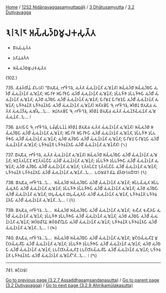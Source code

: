 
[Home](/) / [12S2 Nidānavaggasaṃyuttapāḷi](../...md) / [3 Dhātusaṃyutta](...md) / [3.2 Dutiyavagga](../12S2/3/3.2.md)

# 𑁩𑁇𑁨𑁇𑁮 𑀅𑀲𑁆𑀲𑀤𑁆𑀥𑀫𑀽𑀮𑀓𑀲𑀼𑀢𑁆𑀢

* 𑀥𑀸𑀢𑀼𑀲𑀁𑀬𑀼𑀢𑁆𑀢

* 𑀤𑀼𑀢𑀺𑀬𑀯𑀕𑁆𑀕

* 𑀅𑀲𑁆𑀲𑀤𑁆𑀥𑀫𑀽𑀮𑀓𑀲𑀼𑀢𑁆𑀢

(102.)

735\. 𑀲𑀸𑀯𑀢𑁆𑀣𑀺𑀬𑀁 𑀯𑀺𑀳𑀭𑀢𑀺𑁇 “𑀥𑀸𑀢𑀼𑀲𑁄𑀯, 𑀪𑀺𑀓𑁆𑀔𑀯𑁂, 𑀲𑀢𑁆𑀢𑀸 𑀲𑀁𑀲𑀦𑁆𑀤𑀦𑁆𑀢𑀺 𑀲𑀫𑁂𑀦𑁆𑀢𑀺𑁇 𑀅𑀲𑁆𑀲𑀤𑁆𑀥𑀸 𑀅𑀲𑁆𑀲𑀤𑁆𑀥𑁂𑀳𑀺 𑀲𑀤𑁆𑀥𑀺𑀁 𑀲𑀁𑀲𑀦𑁆𑀤𑀦𑁆𑀢𑀺 𑀲𑀫𑁂𑀦𑁆𑀢𑀺; 𑀅𑀳𑀺𑀭𑀺𑀓𑀸 𑀅𑀳𑀺𑀭𑀺𑀓𑁂𑀳𑀺 𑀲𑀤𑁆𑀥𑀺𑀁 𑀲𑀁𑀲𑀦𑁆𑀤𑀦𑁆𑀢𑀺 𑀲𑀫𑁂𑀦𑁆𑀢𑀺; 𑀤𑀼𑀧𑁆𑀧𑀜𑁆𑀜𑀸 𑀤𑀼𑀧𑁆𑀧𑀜𑁆𑀜𑁂𑀳𑀺 𑀲𑀤𑁆𑀥𑀺𑀁 𑀲𑀁𑀲𑀦𑁆𑀤𑀦𑁆𑀢𑀺 𑀲𑀫𑁂𑀦𑁆𑀢𑀺; 𑀲𑀤𑁆𑀥𑀸 𑀲𑀤𑁆𑀥𑁂𑀳𑀺 𑀲𑀤𑁆𑀥𑀺𑀁 𑀲𑀁𑀲𑀦𑁆𑀤𑀦𑁆𑀢𑀺 𑀲𑀫𑁂𑀦𑁆𑀢𑀺; 𑀳𑀺𑀭𑀺𑀫𑀦𑀸 𑀳𑀺𑀭𑀺𑀫𑀦𑁂𑀳𑀺 𑀲𑀤𑁆𑀥𑀺𑀁 𑀲𑀁𑀲𑀦𑁆𑀤𑀦𑁆𑀢𑀺 𑀲𑀫𑁂𑀦𑁆𑀢𑀺; 𑀧𑀜𑁆𑀜𑀯𑀦𑁆𑀢𑁄 𑀧𑀜𑁆𑀜𑀯𑀦𑁆𑀢𑁂𑀳𑀺 𑀲𑀤𑁆𑀥𑀺𑀁 𑀲𑀁𑀲𑀦𑁆𑀤𑀦𑁆𑀢𑀺 𑀲𑀫𑁂𑀦𑁆𑀢𑀺𑁇 𑀅𑀢𑀻𑀢𑀫𑁆𑀧𑀺 𑀔𑁄, 𑀪𑀺𑀓𑁆𑀔𑀯𑁂, 𑀅𑀤𑁆𑀥𑀸𑀦𑀁 𑀥𑀸𑀢𑀼𑀲𑁄𑀯 𑀲𑀢𑁆𑀢𑀸 𑀲𑀁𑀲𑀦𑁆𑀤𑀺𑀁𑀲𑀼 𑀲𑀫𑀺𑀁𑀲𑀼…𑀧𑁂…  𑀅𑀦𑀸𑀕𑀢𑀫𑁆𑀧𑀺 𑀔𑁄, 𑀪𑀺𑀓𑁆𑀔𑀯𑁂, 𑀅𑀤𑁆𑀥𑀸𑀦𑀁 𑀥𑀸𑀢𑀼𑀲𑁄𑀯 𑀲𑀢𑁆𑀢𑀸 𑀲𑀁𑀲𑀦𑁆𑀤𑀺𑀲𑁆𑀲𑀦𑁆𑀢𑀺 𑀲𑀫𑁂𑀲𑁆𑀲𑀦𑁆𑀢𑀺…𑀧𑁂… 𑁇

736\. 𑀏𑀢𑀭𑀳𑀺𑀧𑀺 𑀔𑁄, 𑀪𑀺𑀓𑁆𑀔𑀯𑁂, 𑀧𑀘𑁆𑀘𑀼𑀧𑁆𑀧𑀦𑁆𑀦𑀁 𑀅𑀤𑁆𑀥𑀸𑀦𑀁 𑀥𑀸𑀢𑀼𑀲𑁄𑀯 𑀲𑀢𑁆𑀢𑀸 𑀲𑀁𑀲𑀦𑁆𑀤𑀦𑁆𑀢𑀺 𑀲𑀫𑁂𑀦𑁆𑀢𑀺𑁇 𑀅𑀲𑁆𑀲𑀤𑁆𑀥𑀸 𑀅𑀲𑁆𑀲𑀤𑁆𑀥𑁂𑀳𑀺 𑀲𑀤𑁆𑀥𑀺𑀁 𑀲𑀁𑀲𑀦𑁆𑀤𑀦𑁆𑀢𑀺 𑀲𑀫𑁂𑀦𑁆𑀢𑀺; 𑀅𑀳𑀺𑀭𑀺𑀓𑀸 𑀅𑀳𑀺𑀭𑀺𑀓𑁂𑀳𑀺 𑀲𑀤𑁆𑀥𑀺𑀁 𑀲𑀁𑀲𑀦𑁆𑀤𑀦𑁆𑀢𑀺 𑀲𑀫𑁂𑀦𑁆𑀢𑀺, 𑀤𑀼𑀧𑁆𑀧𑀜𑁆𑀜𑀸 𑀤𑀼𑀧𑁆𑀧𑀜𑁆𑀜𑁂𑀳𑀺 𑀲𑀤𑁆𑀥𑀺𑀁 𑀲𑀁𑀲𑀦𑁆𑀤𑀦𑁆𑀢𑀺 𑀲𑀫𑁂𑀦𑁆𑀢𑀺; 𑀲𑀤𑁆𑀥𑀸 𑀲𑀤𑁆𑀥𑁂𑀳𑀺 𑀲𑀤𑁆𑀥𑀺𑀁 𑀲𑀁𑀲𑀦𑁆𑀤𑀦𑁆𑀢𑀺 𑀲𑀫𑁂𑀦𑁆𑀢𑀺; 𑀳𑀺𑀭𑀺𑀫𑀦𑀸 𑀳𑀺𑀭𑀺𑀫𑀦𑁂𑀳𑀺 𑀲𑀤𑁆𑀥𑀺𑀁 𑀲𑀁𑀲𑀦𑁆𑀤𑀦𑁆𑀢𑀺 𑀲𑀫𑁂𑀦𑁆𑀢𑀺; 𑀧𑀜𑁆𑀜𑀯𑀦𑁆𑀢𑁄 𑀧𑀜𑁆𑀜𑀯𑀦𑁆𑀢𑁂𑀳𑀺 𑀲𑀤𑁆𑀥𑀺𑀁 𑀲𑀁𑀲𑀦𑁆𑀤𑀦𑁆𑀢𑀺 𑀲𑀫𑁂𑀦𑁆𑀢𑀻𑀢𑀺𑁇 (𑁧)

737\. 𑀥𑀸𑀢𑀼𑀲𑁄𑀯, 𑀪𑀺𑀓𑁆𑀔𑀯𑁂, 𑀲𑀢𑁆𑀢𑀸 𑀲𑀁𑀲𑀦𑁆𑀤𑀦𑁆𑀢𑀺 𑀲𑀫𑁂𑀦𑁆𑀢𑀺𑁇 𑀅𑀲𑁆𑀲𑀤𑁆𑀥𑀸 𑀅𑀲𑁆𑀲𑀤𑁆𑀥𑁂𑀳𑀺 𑀲𑀤𑁆𑀥𑀺𑀁 𑀲𑀁𑀲𑀦𑁆𑀤𑀦𑁆𑀢𑀺 𑀲𑀫𑁂𑀦𑁆𑀢𑀺; 𑀅𑀦𑁄𑀢𑁆𑀢𑀧𑁆𑀧𑀺𑀦𑁄 𑀅𑀦𑁄𑀢𑁆𑀢𑀧𑁆𑀧𑀻𑀳𑀺 𑀲𑀤𑁆𑀥𑀺𑀁 𑀲𑀁𑀲𑀦𑁆𑀤𑀦𑁆𑀢𑀺 𑀲𑀫𑁂𑀦𑁆𑀢𑀺; 𑀤𑀼𑀧𑁆𑀧𑀜𑁆𑀜𑀸 𑀤𑀼𑀧𑁆𑀧𑀜𑁆𑀜𑁂𑀳𑀺 𑀲𑀤𑁆𑀥𑀺𑀁 𑀲𑀁𑀲𑀦𑁆𑀤𑀦𑁆𑀢𑀺 𑀲𑀫𑁂𑀦𑁆𑀢𑀺; 𑀲𑀤𑁆𑀥𑀸 𑀲𑀤𑁆𑀥𑁂𑀳𑀺 𑀲𑀤𑁆𑀥𑀺𑀁 𑀲𑀁𑀲𑀦𑁆𑀤𑀦𑁆𑀢𑀺 𑀲𑀫𑁂𑀦𑁆𑀢𑀺; 𑀑𑀢𑁆𑀢𑀧𑁆𑀧𑀺𑀦𑁄 𑀑𑀢𑁆𑀢𑀧𑁆𑀧𑀻𑀳𑀺 𑀲𑀤𑁆𑀥𑀺𑀁 𑀲𑀁𑀲𑀦𑁆𑀤𑀦𑁆𑀢𑀺 𑀲𑀫𑁂𑀦𑁆𑀢𑀺; 𑀧𑀜𑁆𑀜𑀯𑀦𑁆𑀢𑁄 𑀧𑀜𑁆𑀜𑀯𑀦𑁆𑀢𑁂𑀳𑀺 𑀲𑀤𑁆𑀥𑀺𑀁 𑀲𑀁𑀲𑀦𑁆𑀤𑀦𑁆𑀢𑀺 𑀲𑀫𑁂𑀦𑁆𑀢𑀺…𑀧𑁂…  𑀧𑀞𑀫𑀯𑀸𑀭𑁄 𑀯𑀺𑀬 𑀯𑀺𑀢𑁆𑀣𑀸𑀭𑁂𑀢𑀩𑁆𑀩𑁄𑁇 (𑁨)

738\. 𑀥𑀸𑀢𑀼𑀲𑁄𑀯, 𑀪𑀺𑀓𑁆𑀔𑀯𑁂…𑀧𑁂…  𑀅𑀲𑁆𑀲𑀤𑁆𑀥𑀸 𑀅𑀲𑁆𑀲𑀤𑁆𑀥𑁂𑀳𑀺 𑀲𑀤𑁆𑀥𑀺𑀁 𑀲𑀁𑀲𑀦𑁆𑀤𑀦𑁆𑀢𑀺 𑀲𑀫𑁂𑀦𑁆𑀢𑀺; 𑀅𑀧𑁆𑀧𑀲𑁆𑀲𑀼𑀢𑀸 𑀅𑀧𑁆𑀧𑀲𑁆𑀲𑀼𑀢𑁂𑀳𑀺 𑀲𑀤𑁆𑀥𑀺𑀁 𑀲𑀁𑀲𑀦𑁆𑀤𑀦𑁆𑀢𑀺 𑀲𑀫𑁂𑀦𑁆𑀢𑀺; 𑀤𑀼𑀧𑁆𑀧𑀜𑁆𑀜𑀸 𑀤𑀼𑀧𑁆𑀧𑀜𑁆𑀜𑁂𑀳𑀺 𑀲𑀤𑁆𑀥𑀺𑀁 𑀲𑀁𑀲𑀦𑁆𑀤𑀦𑁆𑀢𑀺 𑀲𑀫𑁂𑀦𑁆𑀢𑀺; 𑀲𑀤𑁆𑀥𑀸 𑀲𑀤𑁆𑀥𑁂𑀳𑀺 𑀲𑀤𑁆𑀥𑀺𑀁 𑀲𑀁𑀲𑀦𑁆𑀤𑀦𑁆𑀢𑀺 𑀲𑀫𑁂𑀦𑁆𑀢𑀺; 𑀩𑀳𑀼𑀲𑁆𑀲𑀼𑀢𑀸 𑀩𑀳𑀼𑀲𑁆𑀲𑀼𑀢𑁂𑀳𑀺 𑀲𑀤𑁆𑀥𑀺𑀁 𑀲𑀁𑀲𑀦𑁆𑀤𑀦𑁆𑀢𑀺 𑀲𑀫𑁂𑀦𑁆𑀢𑀺, 𑀧𑀜𑁆𑀜𑀯𑀦𑁆𑀢𑁄 𑀧𑀜𑁆𑀜𑀯𑀦𑁆𑀢𑁂𑀳𑀺 𑀲𑀤𑁆𑀥𑀺𑀁 𑀲𑀁𑀲𑀦𑁆𑀤𑀦𑁆𑀢𑀺 𑀲𑀫𑁂𑀦𑁆𑀢𑀺…𑀧𑁂… 𑁇 (𑁩)

739\. 𑀥𑀸𑀢𑀼𑀲𑁄𑀯, 𑀪𑀺𑀓𑁆𑀔𑀯𑁂…𑀧𑁂…  𑀅𑀲𑁆𑀲𑀤𑁆𑀥𑀸 𑀅𑀲𑁆𑀲𑀤𑁆𑀥𑁂𑀳𑀺 𑀲𑀤𑁆𑀥𑀺𑀁 𑀲𑀁𑀲𑀦𑁆𑀤𑀦𑁆𑀢𑀺 𑀲𑀫𑁂𑀦𑁆𑀢𑀺; 𑀓𑀼𑀲𑀻𑀢𑀸 𑀓𑀼𑀲𑀻𑀢𑁂𑀳𑀺 𑀲𑀤𑁆𑀥𑀺𑀁 𑀲𑀁𑀲𑀦𑁆𑀤𑀦𑁆𑀢𑀺 𑀲𑀫𑁂𑀦𑁆𑀢𑀺; 𑀤𑀼𑀧𑁆𑀧𑀜𑁆𑀜𑀸 𑀤𑀼𑀧𑁆𑀧𑀜𑁆𑀜𑁂𑀳𑀺 𑀲𑀤𑁆𑀥𑀺𑀁 𑀲𑀁𑀲𑀦𑁆𑀤𑀦𑁆𑀢𑀺 𑀲𑀫𑁂𑀦𑁆𑀢𑀺; 𑀲𑀤𑁆𑀥𑀸 𑀲𑀤𑁆𑀥𑁂𑀳𑀺 𑀲𑀤𑁆𑀥𑀺𑀁 𑀲𑀁𑀲𑀦𑁆𑀤𑀦𑁆𑀢𑀺 𑀲𑀫𑁂𑀦𑁆𑀢𑀺; 𑀆𑀭𑀤𑁆𑀥𑀯𑀻𑀭𑀺𑀬𑀸 𑀆𑀭𑀤𑁆𑀥𑀯𑀻𑀭𑀺𑀬𑁂𑀳𑀺 𑀲𑀤𑁆𑀥𑀺𑀁 𑀲𑀁𑀲𑀦𑁆𑀤𑀦𑁆𑀢𑀺 𑀲𑀫𑁂𑀦𑁆𑀢𑀺; 𑀧𑀜𑁆𑀜𑀯𑀦𑁆𑀢𑁄 𑀧𑀜𑁆𑀜𑀯𑀦𑁆𑀢𑁂𑀳𑀺 𑀲𑀤𑁆𑀥𑀺𑀁 𑀲𑀁𑀲𑀦𑁆𑀤𑀦𑁆𑀢𑀺 𑀲𑀫𑁂𑀦𑁆𑀢𑀺…𑀧𑁂… 𑁇 (𑁪)

740\. 𑀥𑀸𑀢𑀼𑀲𑁄𑀯, 𑀪𑀺𑀓𑁆𑀔𑀯𑁂…𑀧𑁂…  𑀅𑀲𑁆𑀲𑀤𑁆𑀥𑀸 𑀅𑀲𑁆𑀲𑀤𑁆𑀥𑁂𑀳𑀺 𑀲𑀤𑁆𑀥𑀺𑀁 𑀲𑀁𑀲𑀦𑁆𑀤𑀦𑁆𑀢𑀺 𑀲𑀫𑁂𑀦𑁆𑀢𑀺; 𑀫𑀼𑀝𑁆𑀞𑀲𑁆𑀲𑀢𑀺𑀦𑁄 𑀫𑀼𑀝𑁆𑀞𑀲𑁆𑀲𑀢𑀻𑀳𑀺 𑀲𑀤𑁆𑀥𑀺𑀁 𑀲𑀁𑀲𑀦𑁆𑀤𑀦𑁆𑀢𑀺 𑀲𑀫𑁂𑀦𑁆𑀢𑀺; 𑀤𑀼𑀧𑁆𑀧𑀜𑁆𑀜𑀸 𑀤𑀼𑀧𑁆𑀧𑀜𑁆𑀜𑁂𑀳𑀺 𑀲𑀤𑁆𑀥𑀺𑀁 𑀲𑀁𑀲𑀦𑁆𑀤𑀦𑁆𑀢𑀺 𑀲𑀫𑁂𑀦𑁆𑀢𑀺; 𑀲𑀤𑁆𑀥𑀸 𑀲𑀤𑁆𑀥𑁂𑀳𑀺 𑀲𑀤𑁆𑀥𑀺𑀁 𑀲𑀁𑀲𑀦𑁆𑀤𑀦𑁆𑀢𑀺 𑀲𑀫𑁂𑀦𑁆𑀢𑀺; 𑀉𑀧𑀝𑁆𑀞𑀺𑀢𑀲𑁆𑀲𑀢𑀺𑀦𑁄 𑀉𑀧𑀝𑁆𑀞𑀺𑀢𑀲𑁆𑀲𑀢𑀻𑀳𑀺 𑀲𑀤𑁆𑀥𑀺𑀁 𑀲𑀁𑀲𑀦𑁆𑀤𑀦𑁆𑀢𑀺 𑀲𑀫𑁂𑀦𑁆𑀢𑀺; 𑀧𑀜𑁆𑀜𑀯𑀦𑁆𑀢𑁄 𑀧𑀜𑁆𑀜𑀯𑀦𑁆𑀢𑁂𑀳𑀺 𑀲𑀤𑁆𑀥𑀺𑀁 𑀲𑀁𑀲𑀦𑁆𑀤𑀦𑁆𑀢𑀺 𑀲𑀫𑁂𑀦𑁆𑀢𑀻”𑀢𑀺…𑀧𑁂… 𑁇 (𑁫)

---

741\. 𑀅𑀝𑁆𑀞𑀫𑀁𑁇



[Go to previous page (3.2.7 Assaddhasaṃsandanasutta)](3.2.7.md) / [Go to parent page (3.2 Dutiyavagga)](../12S2/3/3.2.md) / [Go to next page (3.2.9 Ahirikamūlakasutta)](3.2.9.md)


